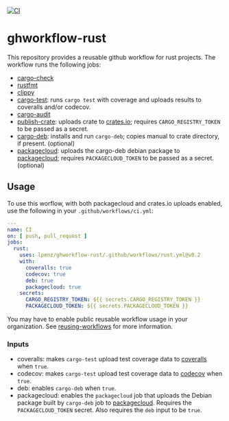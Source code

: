 [![CI](https://github.com/lpenz/ghworkflow-rust/actions/workflows/ci.yml/badge.svg)](https://github.com/lpenz/ghworkflow-rust/actions/workflows/ci.yml)


# ghworkflow-rust

This repository provides a reusable github workflow for rust
projects. The workflow runs the following jobs:
- [cargo-check]
- [rustfmt]
- [clippy]
- [cargo-test]: runs `cargo test` with coverage and uploads results
  to coveralls and/or codecov.
- [cargo-audit]
- [publish-crate]: uploads crate to [crates.io]; requires
  `CARGO_REGISTRY_TOKEN` to be passed as a secret.
- [cargo-deb]: installs and run `cargo-deb`; copies manual to crate
  directory, if present.
  (optional)
- [packagecloud](packagecloud-action): uploads the cargo-deb debian package to
  [packagecloud]; requires `PACKAGECLOUD_TOKEN` to be passed as a
  secret.
  (optional)


## Usage

To use this worflow, with both packagecloud and crates.io uploads
enabled, use the following in your `.github/workflows/ci.yml`:

```.yml
---
name: CI
on: [ push, pull_request ]
jobs:
  rust:
    uses: lpenz/ghworkflow-rust/.github/workflows/rust.yml@v0.2
    with:
      coveralls: true
      codecov: true
      deb: true
      packagecloud: true
    secrets:
      CARGO_REGISTRY_TOKEN: ${{ secrets.CARGO_REGISTRY_TOKEN }}
      PACKAGECLOUD_TOKEN: ${{ secrets.PACKAGECLOUD_TOKEN }}
```

You may have to enable public reusable workflow usage in your
organization. See [reusing-workflows] for more information.


### Inputs

- coveralls: makes `cargo-test` upload test coverage data to
  [coveralls] when `true`.
- codecov: makes `cargo-test` upload test coverage data to [codecov]
  when `true`.
- deb: enables `cargo-deb` when `true`.
- packagecloud: enables the `packagecloud` job that uploads the Debian
  package built by `cargo-deb` job to [packagecloud]. Requires the
  `PACKAGECLOUD_TOKEN` secret. Also requires the `deb` input to be
  `true`.


[cargo-check]: https://doc.rust-lang.org/cargo/commands/cargo-check.html
[rustfmt]: https://crates.io/crates/rustfmt-nightly
[clippy]: https://github.com/actions-rs/clippy-check
[cargo-test]: https://doc.rust-lang.org/cargo/commands/cargo-test.html
[cargo-audit]: https://crates.io/crates/cargo-audit
[publish-crate]: https://github.com/marketplace/actions/publish-crates
[cargo-deb]: https://crates.io/crates/cargo-deb
[packagecloud-action]: https://github.com/marketplace/actions/deploy-to-packagecloud-io
[crates.io]: https://crates.io/
[packagecloud]: https://packagecloud.io/
[reusing-workflows]: https://docs.github.com/en/actions/using-workflows/reusing-workflows
[coveralls]: https://coveralls.io/
[codecov]: https://codecov.io/
